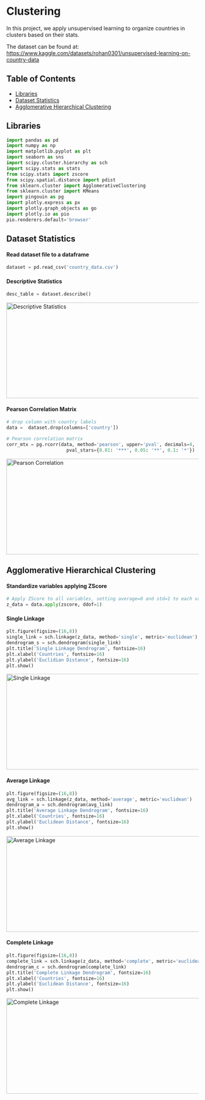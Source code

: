 # Clustering

In this project, we apply unsupervised learning to organize countries in clusters based on their stats.

The dataset can be found at: https://www.kaggle.com/datasets/rohan0301/unsupervised-learning-on-country-data

## Table of Contents

- [Libraries](#libraries)
- [Dataset Statistics](#dataset-statistics)
- [Agglomerative Hierarchical Clustering](#agglomerative-hierarchical-clustering)

## Libraries

~~~python
import pandas as pd
import numpy as np
import matplotlib.pyplot as plt
import seaborn as sns
import scipy.cluster.hierarchy as sch
import scipy.stats as stats
from scipy.stats import zscore
from scipy.spatial.distance import pdist
from sklearn.cluster import AgglomerativeClustering
from sklearn.cluster import KMeans
import pingouin as pg
import plotly.express as px 
import plotly.graph_objects as go
import plotly.io as pio
pio.renderers.default='browser'
~~~

## Dataset Statistics

#### Read dataset file to a dataframe
~~~python
dataset = pd.read_csv('country_data.csv')
~~~

#### Descriptive Statistics

~~~python
desc_table = dataset.describe()
~~~

<img src="https://github.com/user-attachments/assets/fc066b43-a626-43e7-b3b2-1526eaed277f" alt="Descriptive Statistics" width="550" height="250"> 


#### Pearson Correlation Matrix

~~~python
# drop column with country labels
data =  dataset.drop(columns=['country'])

# Pearson correlation matrix
corr_mtx = pg.rcorr(data, method='pearson', upper='pval', decimals=4,
                      pval_stars={0.01: '***', 0.05: '**', 0.1: '*'})
~~~

<img src="https://github.com/user-attachments/assets/84062bb4-fb42-4291-8ed7-9ed79e58ac4a" alt="Pearson Correlation" width="550" height="250">

## Agglomerative Hierarchical Clustering

#### Standardize variables applying ZScore

~~~python
# Apply ZScore to all variables, setting average=0 and std=1 to each variable
z_data = data.apply(zscore, ddof=1)
~~~

#### Single Linkage

~~~python
plt.figure(figsize=(16,8))
single_link = sch.linkage(z_data, method='single', metric='euclidean')
dendrogram_s = sch.dendrogram(single_link)
plt.title('Single Linkage Dendrogram', fontsize=16)
plt.xlabel('Countries', fontsize=16)
plt.ylabel('Euclidian Distance', fontsize=16)
plt.show()
~~~

<img src="https://github.com/user-attachments/assets/a7f8a26b-3902-4061-ae9e-2692f715cc46" alt="Single Linkage" width="550" height="250">

#### Average Linkage

~~~python
plt.figure(figsize=(16,8))
avg_link = sch.linkage(z_data, method='average', metric='euclidean')
dendrogram_a = sch.dendrogram(avg_link)
plt.title('Average Linkage Dendrogram', fontsize=16)
plt.xlabel('Countries', fontsize=16)
plt.ylabel('Euclidean Distance', fontsize=16)
plt.show()
~~~

<img src="https://github.com/user-attachments/assets/dc379933-3ec5-476f-960d-be25aa8b0bc7" alt="Average Linkage" width="550" height="250">

#### Complete Linkage

~~~python
plt.figure(figsize=(16,8))
complete_link = sch.linkage(z_data, method='complete', metric='euclidean')
dendrogram_c = sch.dendrogram(complete_link)
plt.title('Complete Linkage Dendrogram', fontsize=16)
plt.xlabel('Countries', fontsize=16)
plt.ylabel('Euclidean Distance', fontsize=16)
plt.show()
~~~

<img src="https://github.com/user-attachments/assets/820dd7f5-b79f-4b06-a429-7ca87bd65bd0" alt="Complete Linkage" width="550" height="250">
